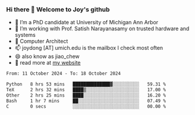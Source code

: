 ### Hi there 👋 Welcome to Joy's github

- 🔭 I’m a PhD candidate at University of Michigan Ann Arbor
- 🌱 I’m working with Prof. Satish Narayanasamy on trusted hardware and systems
- 👯 Computer Architect
- 📫 joydong [AT] umich.edu is the mailbox I check most often
- 😄 also know as jiao_chew
- 💬 read more at [my website](https://joydddd.github.io/)
<!--START_SECTION:waka-->

```txt
From: 11 October 2024 - To: 18 October 2024

Python   8 hrs 53 mins   ██████████████▓░░░░░░░░░░   59.31 %
TeX      2 hrs 32 mins   ████▒░░░░░░░░░░░░░░░░░░░░   17.00 %
Other    2 hrs 25 mins   ████░░░░░░░░░░░░░░░░░░░░░   16.20 %
Bash     1 hr 7 mins     ██░░░░░░░░░░░░░░░░░░░░░░░   07.49 %
C        0 secs          ░░░░░░░░░░░░░░░░░░░░░░░░░   00.00 %
```

<!--END_SECTION:waka-->
